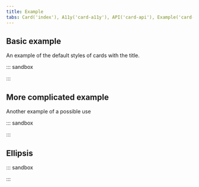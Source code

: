 ```yaml
---
title: Example
tabs: Card('index'), A11y('card-a11y'), API('card-api'), Example('card-code'), Changelog('card-changelog')
---
```

## Basic example

An example of the default styles of cards with the title.

::: sandbox

<script lang="tsx">
import React from 'react';
import Card from '@semcore/ui/card';
import { Text } from '@semcore/ui/typography';
import SettingsM from '@semcore/ui/icon/Settings/m';

const tooltipContent = `Hey! Don't forget to place some useful info here 😏`;

const Demo = () => (
  <Card>
    <Card.Header>
      <Card.Title hint={tooltipContent} tag='h4' inline my={0}>
        Card heading
      </Card.Title>
      <SettingsM
        style={{ float: 'right' }}
        mt={1}
        color='stone'
        interactive
        aria-label='Open settings'
      />
      <Card.Description>This is card additional information or insights.</Card.Description>
    </Card.Header>
    <Card.Body>
      <Text size={100}>Your awesome card content ✨</Text>
    </Card.Body>
  </Card>
);
</script>

:::

## More complicated example

Another example of a possible use

::: sandbox

<script lang="tsx">
import React from 'react';
import Card from '@semcore/ui/card';
import { Text } from '@semcore/ui/typography';
import { Flex } from '@semcore/ui/flex-box';
import Close from '@semcore/ui/icon/Close/m';
import Select from '@semcore/ui/select';
import { LinkTrigger } from '@semcore/ui/base-trigger';

const tooltipContent = `Hey! Don't forget to place some useful info here 😏`;
const options = Array(6)
  .fill('')
  .map((_, index) => ({
    value: index,
    label: `Label ${index}`,
    children: `Option ${index}`,
  }));

const Demo = () => (
  <Card>
    <Card.Header>
      <Flex alignItems='center' justifyContent='space-between'>
        <Flex alignItems='center' tag='h4'>
          <Card.Title hint={tooltipContent}>Market Traffic vs Selected Domains Trends</Card.Title>
        </Flex>
        <Flex alignItems='center'>
          <Text size={200} color='#6C6E79' mr={2}>
            Info about data (optiona)
          </Text>
          <Close color='stone' ml='auto' interactive aria-label='Close card' />
        </Flex>
      </Flex>
      <Card.Description tag='div'>
        <Select tag={LinkTrigger} options={options} placeholder='Select' mr={4} />
        This is card additional information or insights.
      </Card.Description>
    </Card.Header>
    <Card.Body>
      <Text size={200}>Your awesome card content ✨</Text>
    </Card.Body>
  </Card>
);
</script>

:::

## Ellipsis

::: sandbox

<script lang="tsx">
import React from 'react';
import Card from '@semcore/ui/card';
import { Text } from '@semcore/ui/typography';
import Ellipsis from '@semcore/ui/ellipsis';
import { Flex } from '@semcore/ui/flex-box';

const tooltipContent = `Hey! Don't forget to place some useful info here 😏`;

const Demo = () => (
  <Card w={'50%'}>
    <Card.Header>
      <Flex alignItems='center' tag='h4'>
        <Card.Title tag={Ellipsis} hint={tooltipContent}>
          Very long card title which should show ellipsis when there isn’t enough space
        </Card.Title>
      </Flex>
      <Card.Description tag={Ellipsis}>
        Very long description title which should show ellipsis when there isn’t enough space
      </Card.Description>
    </Card.Header>
    <Card.Body tag={Ellipsis}>
      <Text size={100}>
        Very long card body which should show ellipsis when there isn’t enough space
      </Text>
    </Card.Body>
  </Card>
);
</script>

:::
